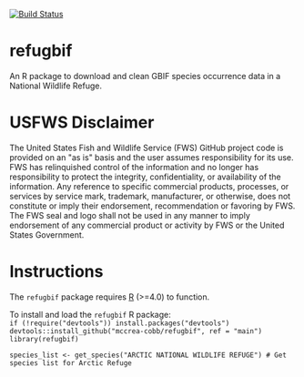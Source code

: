 [![Build Status](https://travis-ci.org/mccrea-cobb/refugbif.png)](https://travis-ci.org/mccrea-cobb/refugbif)

# refugbif
An R package to download and clean GBIF species occurrence data in a National Wildlife Refuge.

# USFWS Disclaimer
The United States Fish and Wildlife Service (FWS) GitHub project code is provided on an "as is" basis and the user assumes responsibility for its use. FWS has relinquished control of the information and no longer has responsibility to protect the integrity, confidentiality, or availability of the information. Any reference to specific commercial products, processes, or services by service mark, trademark, manufacturer, or otherwise, does not constitute or imply their endorsement, recommendation or favoring by FWS. The FWS seal and logo shall not be used in any manner to imply endorsement of any commercial product or activity by FWS or the United States Government.

# Instructions

The `refugbif` package requires [R](https://cloud.r-project.org/) (>=4.0)   to function.

To install and load the `refugbif` R package:  
`if (!require("devtools")) install.packages("devtools")`  
`devtools::install_github("mccrea-cobb/refugbif", ref = "main")`  
`library(refugbif)`  

`species_list <- get_species("ARCTIC NATIONAL WILDLIFE REFUGE") # Get species list for Arctic Refuge`
